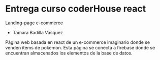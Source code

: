 # Entrega curso coderHouse react

Landing-page e-commerce
- Tamara Badilla Vásquez

Página web basada en react de un e-commerce imaginario donde se venden items de pokemon. Esta página se conecta a firebase donde se encuentran almacenados los elementos de la base de datos.
